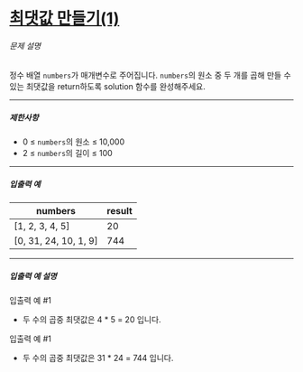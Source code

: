 # [최댓값 만들기(1)](https://school.programmers.co.kr/learn/courses/30/lessons/120847)


###### 문제 설명


정수 배열 `numbers`가 매개변수로 주어집니다. `numbers`의 원소 중 두 개를 곱해 만들 수 있는 최댓값을 return하도록 solution 함수를 완성해주세요.




---


##### 제한사항


* 0 ≤ `numbers`의 원소 ≤ 10,000
* 2 ≤ `numbers`의 길이 ≤ 100




---


##### 입출력 예




| numbers | result |
| --- | --- |
| \[1, 2, 3, 4, 5] | 20 |
| \[0, 31, 24, 10, 1, 9] | 744 |




---


##### 입출력 예 설명


입출력 예 \#1


* 두 수의 곱중 최댓값은 4 \* 5 \= 20 입니다.


입출력 예 \#1


* 두 수의 곱중 최댓값은 31 \* 24 \= 744 입니다.



